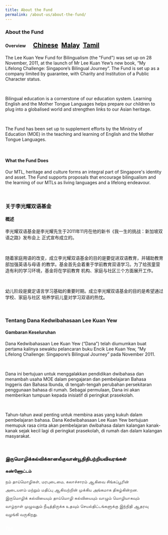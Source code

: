 ```yaml
---
title: About the Fund
permalink: /about-us/about-the-fund/
---
```

###   About the Fund
 <div><h4>Overview &nbsp; &nbsp; &nbsp;          
 <a href="#关于李光耀双语基金" style="font-size:20px"><span style="color:black">Chinese</span></a>&nbsp;&nbsp;
  <a href="#Tentang Dana Kedwibahasaan Lee Kuan Yew" style="font-size:20px"><span style="color:black">Malay</span></a>&nbsp;&nbsp;
  <a href="#இருமொழிக்கல்விக்கானலீகுவான்யூநிதிபற்றியவிவரங்கள்" style="font-size:20px"><span style="color:black">Tamil</span></a></h4><div>
<div><p>The Lee Kuan Yew Fund for Bilingualism (the &quot;Fund&quot;) was set up on 28 November, 2011, at the
launch of Mr Lee Kuan Yew’s new book, “My Lifelong Challenge: Singapore’s Bilingual Journey”.
The Fund is set up as a company limited by guarantee, with Charity and Institution of a Public
 Character status.</p></div><br/>
<div><p>Bilingual education is a cornerstone of our education system. Learning English and the Mother
Tongue Languages helps prepare our children to plug into a globalised world and strengthen links to
our Asian heritage.</p></div><br/>
<div><p>The Fund has been set up to supplement efforts by the Ministry of Education (MOE) in the teaching
and learning of English and the Mother Tongue Languages.</p></div><br/>
<div><h4>What the Fund Does</h4>
<div><p>Our MTL, heritage and culture forms an integral part of Singapore&#39;s identity and asset. The Fund
supports proposals that encourage bilingualism and the learning of our MTLs as  living languages
and a lifelong endeavour.</p></div><br/>
 <div><h3 id="关于李光耀双语基金">关于李光耀双语基金</h3></div>
<div><h4>概述</h4>
<div><p>李光耀双语基金是李光耀先生于2011年11月在他的新书《我一生的挑战：新加坡双语之路》发布会上
 正式宣布成立的。</p></div><br/>
<div><p>随着家庭用语的改变，成立李光耀双语基金的目的是要促进双语教育，并辅助教育部加强英语与母语
的教学。基金首先会着重于学前教育双语学习。为了给孩童营造有利的学习环境，基金将在学前教育
 机构、家庭与社区三个方面展开工作。</p></div><br/>
<div><p>幼儿阶段是奠定语言学习基础的重要时期。成立李光耀双语基金的目的是希望通过学校、家庭与社区
 培养学前儿童对学习双语的热忱。</p></div></div><br/>
<div><h3 id="Tentang Dana Kedwibahasaan Lee Kuan Yew">Tentang Dana Kedwibahasaan Lee Kuan Yew</h3></div>
 <div><h4>Gambaran Keseluruhan</h4>
<div><p>Dana Kedwibahasaan Lee Kuan Yew (“Dana”) telah diumumkan buat pertama kalinya sewaktu
pelancaran buku Encik Lee Kuan Yew, “My Lifelong Challenge: Singapore’s Bilingual Journey” pada
 November 2011.</p></div><br/>
<div><p>Dana ini bertujuan untuk menggalakkan pendidikan dwibahasa dan menambah usaha MOE dalam
pengajaran dan pembelajaran Bahasa Inggeris dan Bahasa Ibunda, di tengah-tengah perubahan
persekitaran penggunaan bahasa di rumah. Sebagai permulaan, Dana ini akan memberikan
tumpuan kepada inisiatif di peringkat prasekolah. </p></div><br/>
<div><p>Tahun-tahun awal penting untuk membina asas yang kukuh dalam pembelajaran bahasa. Dana
Kedwibahasaan Lee Kuan Yew bertujuan memupuk rasa cinta akan pembelajaran dwibahasa dalam
kalangan kanak-kanak sejak kecil lagi di peringkat prasekolah, di rumah dan dalam kalangan 
 masyarakat.</p></div></div><br/>
 <div><h3 id="இருமொழிக்கல்விக்கானலீகுவான்யூநிதிபற்றியவிவரங்கள்">இருமொழிக்கல்விக்கானலீகுவான்யூநிதிபற்றியவிவரங்கள்</h3></div>
 <div><h4>கண்ணோட்டம்</h4></div>
<div><p style="margin: 0px 0px 11px;"><span lang="TA" style="background: white; margin: 0px; color: rgb(90, 90, 90); line-height: 107%; font-family: 'Latha',sans-serif; font-size: 10.5pt;">நம் தாய்மொழிகள்</span><span lang="EN-SG" style="background: white; margin: 0px; color: rgb(90, 90, 90); line-height: 107%; font-family: &quot;Century Gothic&quot;,sans-serif; font-size: 10.5pt;">,</span><span lang="TA" style="background: white; margin: 0px; color: rgb(90, 90, 90); line-height: 107%; font-family: 'Latha',sans-serif; font-size: 10.5pt;"> மரபுடைமை</span><span lang="EN-SG" style="background: white; margin: 0px; color: rgb(90, 90, 90); line-height: 107%; font-family: &quot;Century Gothic&quot;,sans-serif; font-size: 10.5pt;">,</span><span lang="TA" style="background: white; margin: 0px; color: rgb(90, 90, 90); line-height: 107%; font-family: 'Latha',sans-serif; font-size: 10.5pt;"> கலாச்சாரம் ஆகிவை
   சிங்கப்பூரின் </span>
</p></div>
<div><p style="margin: 0px 0px 11px;"><span lang="TA" style="background: white; margin: 0px; color: rgb(90, 90, 90); line-height: 107%; font-family: 'Latha',sans-serif; font-size: 10.5pt;">அடையளம் மற்றும் மதிப்பு ஆகிவற்றின் முக்கிய அங்கமாக திகழ்கின்றன.</span></p></div>
<div><p style="margin: 0px 0px 11px;"><span lang="TA" style="background: white; margin: 0px; color: rgb(90, 90, 90); line-height: 107%; font-family: 'Latha',sans-serif; font-size: 10.5pt;">இருமொழிக் கல்வியையும் தாய்மொழி கல்வியையும் வாழும்
   மொழியாகவும் </span>
</p></div>
<div><p style="margin: 0px 0px 11px;"><span lang="TA" style="background: white; margin: 0px; color: rgb(90, 90, 90); line-height: 107%; font-family: 'Latha',sans-serif; font-size: 10.5pt;">வாழ்நாள் முழுவதும் நீடித்திருக்க உதவும் செயல்திட்டங்களுக்கு இந்நிதி
   ஆதரவு</span>
</p></div>
<div><p style="margin: 0px 0px 11px;"><span lang="TA" style="background: white; margin: 0px; color: rgb(90, 90, 90); line-height: 107%; font-family: 'Latha',sans-serif; font-size: 10.5pt;">வழங்கி வருகிறது. </span></p></div>
<br/>

 <div class="btntop"><a href="#top" style="text-decoration:none;"><span style="color:white"><b>Top</b></span></a></div>
